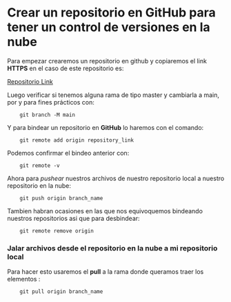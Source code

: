 # Crear un repositorio en GitHub para tener un control de versiones en la nube

Para empezar crearemos un repositorio en github y copiaremos el link **HTTPS** en el caso
de este repositorio es:

[Repositorio Link](https://github.com/ChuzOP/Git-tests.git)

Luego verificar si tenemos alguna rama de tipo master y cambiarla a main, por y para fines prácticos con:

```
    git branch -M main
```

Y para bindear un repositorio en **GitHub** lo haremos con el comando:
```
    git remote add origin repository_link
```

Podemos confirmar el bindeo anterior con:
```
    git remote -v
```

Ahora para *pushear* nuestros archivos de nuestro repositorio local a nuestro repositorio en la nube:
```
    git push origin branch_name 
```
<!-- Tenemos que asignarle el nombre de la rama que queremos pushear -->

Tambien habran ocasiones en las que nos equivoquemos bindeando nuestros repositorios asi que para desbindear:
```
    git remote remove origin
``` 

### Jalar archivos desde el repositorio en la nube a mi repositorio local

Para hacer esto usaremos el **pull** a la rama donde queramos traer los elementos :
```
    git pull origin branch_name
```
